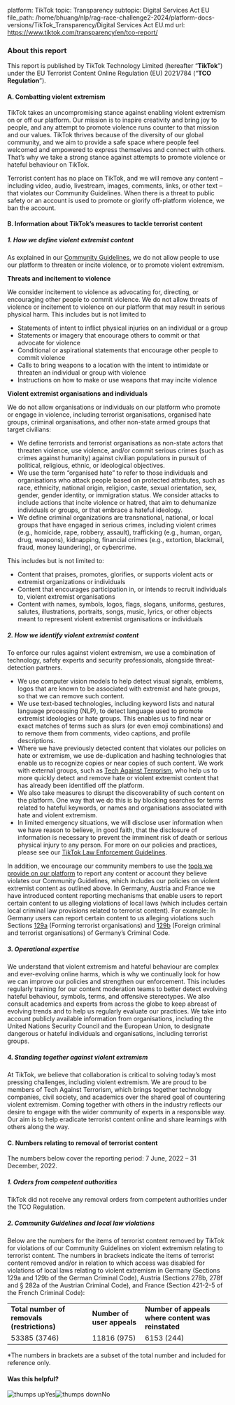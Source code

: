platform: TikTok
topic: Transparency
subtopic: Digital Services Act EU
file_path: /home/bhuang/nlp/rag-race-challenge2-2024/platform-docs-versions/TikTok_Transparency/Digital Services Act EU.md
url: https://www.tiktok.com/transparency/en/tco-report/


### About this report

This report is published by TikTok Technology Limited (hereafter “**TikTok**”) under the EU Terrorist Content Online Regulation (EU) 2021/784 (“**TCO Regulation**”). 

#### A. Combatting violent extremism

TikTok takes an uncompromising stance against enabling violent extremism on or off our platform. Our mission is to inspire creativity and bring joy to people, and any attempt to promote violence runs counter to that mission and our values. TikTok thrives because of the diversity of our global community, and we aim to provide a safe space where people feel welcomed and empowered to express themselves and connect with others. That’s why we take a strong stance against attempts to promote violence or hateful behaviour on TikTok.

Terrorist content has no place on TikTok, and we will remove any content – including video, audio, livestream, images, comments, links, or other text – that violates our Community Guidelines. When there is a threat to public safety or an account is used to promote or glorify off-platform violence, we ban the account.

#### B. Information about TikTok’s measures to tackle terrorist content

##### 1\. How we define violent extremist content 

As explained in our [Community Guidelines](https://www.tiktok.com/community-guidelines?lang=en#39), we do not allow people to use our platform to threaten or incite violence, or to promote violent extremism.  

**Threats and incitement to violence**

We consider incitement to violence as advocating for, directing, or encouraging other people to commit violence. We do not allow threats of violence or incitement to violence on our platform that may result in serious physical harm. This includes but is not limited to 

* Statements of intent to inflict physical injuries on an individual or a group
* Statements or imagery that encourage others to commit or that advocate for violence
* Conditional or aspirational statements that encourage other people to commit violence
* Calls to bring weapons to a location with the intent to intimidate or threaten an individual or group with violence
* Instructions on how to make or use weapons that may incite violence

**Violent extremist organisations and individuals** 

We do not allow organisations or individuals on our platform who promote or engage in violence, including terrorist organisations, organised hate groups, criminal organisations, and other non-state armed groups that target civilians: 

* We define terrorists and terrorist organisations as non-state actors that threaten violence, use violence, and/or commit serious crimes (such as crimes against humanity) against civilian populations in pursuit of political, religious, ethnic, or ideological objectives. 
* We use the term “organised hate” to refer to those individuals and organisations who attack people based on protected attributes, such as race, ethnicity, national origin, religion, caste, sexual orientation, sex, gender, gender identity, or immigration status. We consider attacks to include actions that incite violence or hatred, that aim to dehumanize individuals or groups, or that embrace a hateful ideology.
* We define criminal organizations are transnational, national, or local groups that have engaged in serious crimes, including violent crimes (e.g., homicide, rape, robbery, assault), trafficking (e.g., human, organ, drug, weapons), kidnapping, financial crimes (e.g., extortion, blackmail, fraud, money laundering), or cybercrime.

This includes but is not limited to: 

* Content that praises, promotes, glorifies, or supports violent acts or extremist organizations or individuals
* Content that encourages participation in, or intends to recruit individuals to, violent extremist organisations
* Content with names, symbols, logos, flags, slogans, uniforms, gestures, salutes, illustrations, portraits, songs, music, lyrics, or other objects meant to represent violent extremist organisations or individuals

##### 2\. How we identify violent extremist content

To enforce our rules against violent extremism, we use a combination of technology, safety experts and security professionals, alongside threat-detection partners.

* We use computer vision models to help detect visual signals, emblems, logos that are known to be associated with extremist and hate groups, so that we can remove such content.
* We use text-based technologies, including keyword lists and natural language processing (NLP), to detect language used to promote extremist ideologies or hate groups. This enables us to find near or exact matches of terms such as slurs (or even emoji combinations) and to remove them from comments, video captions, and profile descriptions.
* Where we have previously detected content that violates our policies on hate or extremism, we use de-duplication and hashing technologies that enable us to recognize copies or near copies of such content. We work with external groups, such as [Tech Against Terrorism](https://www.tiktok.com/transparency/en-us/combatting-hate-violent-extremism/), who help us to more quickly detect and remove hate or violent extremist content that has already been identified off the platform.
* We also take measures to disrupt the discoverability of such content on the platform. One way that we do this is by blocking searches for terms related to hateful keywords, or names and organisations associated with hate and violent extremism.
* In limited emergency situations, we will disclose user information when we have reason to believe, in good faith, that the disclosure of information is necessary to prevent the imminent risk of death or serious physical injury to any person. For more on our policies and practices, please see our [TikTok Law Enforcement Guidelines](https://www.tiktok.com/legal/page/global/law-enforcement/en).

In addition, we encourage our community members to use the [tools we provide on our platform](https://support.tiktok.com/en/safety-hc/report-a-problem) to report any content or account they believe violates our Community Guidelines, which includes our policies on violent extremist content as outlined above. In Germany, Austria and France we have introduced content reporting mechanisms that enable users to report certain content to us alleging violations of local laws (which includes certain local criminal law provisions related to terrorist content). For example: In Germany users can report certain content to us alleging violations such Sections [129a](https://www.gesetze-im-internet.de/stgb/__129a.html) (Forming terrorist organisations) and [129b](https://www.gesetze-im-internet.de/stgb/__129b.html) (Foreign criminal and terrorist organisations) of Germany’s Criminal Code. 

##### 3\. Operational expertise

We understand that violent extremism and hateful behaviour are complex and ever-evolving online harms, which is why we continually look for how we can improve our policies and strengthen our enforcement. This includes regularly training for our content moderation teams to better detect evolving hateful behaviour, symbols, terms, and offensive stereotypes. We also consult academics and experts from across the globe to keep abreast of evolving trends and to help us regularly evaluate our practices. We take into account publicly available information from organisations, including the United Nations Security Council and the European Union, to designate dangerous or hateful individuals and organisations, including terrorist groups.

##### 4\. Standing together against violent extremism

At TikTok, we believe that collaboration is critical to solving today’s most pressing challenges, including violent extremism. We are proud to be members of Tech Against Terrorism, which brings together technology companies, civil society, and academics over the shared goal of countering violent extremism. Coming together with others in the industry reflects our desire to engage with the wider community of experts in a responsible way. Our aim is to help eradicate terrorist content online and share learnings with others along the way.

#### **C. Numbers relating to removal of terrorist content** 

The numbers below cover the reporting period: 7 June, 2022 – 31 December, 2022.

##### **1\. Orders from competent authorities** 

TikTok did not receive any removal orders from competent authorities under the TCO Regulation. 

##### **2\. Community Guidelines and local law violations** 

Below are the numbers for the items of terrorist content removed by TikTok for violations of our Community Guidelines on violent extremism relating to terrorist content. The numbers in brackets indicate the items of terrorist content removed and/or in relation to which access was disabled for violations of local laws relating to violent extremism in Germany (Sections 129a and 129b of the German Criminal Code), Austria (Sections 278b, 278f and § 282a of the Austrian Criminal Code), and France (Section 421-2-5 of the French Criminal Code):

|     |     |     |
| --- | --- | --- |
| **Total number of removals (restrictions)** | **Number of user appeals** | **Number of appeals where content was reinstated** |
| 53385 (3746) | 11816 (975) | 6153 (244) |

\*The numbers in brackets are a subset of the total number and included for reference only.

#### Was this helpful?

![thumps up](https://sf16-website-login.neutral.ttwstatic.com/obj/tiktok_web_login_static/websites/static/images/thumbs-up-80984a582e54af0b7149496dd4ede2a6.png)Yes![thumps down](https://sf16-website-login.neutral.ttwstatic.com/obj/tiktok_web_login_static/websites/static/images/thumbs-down-e0c9a7a1b1ea3c6ed439e5bf9a7e71bd.png)No